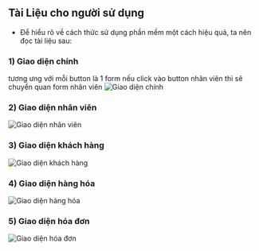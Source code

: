 ## Tài Liệu cho người sử dụng
* Để hiểu rõ về cách thức sử dụng phần mềm một cách hiệu quả, ta nên đọc tài liệu sau:
### 1) Giao diện chính
tương ưng với mỗi button là 1 form
nếu click vào button nhân viên thì sẽ chuyển quan form nhân viên
![Giao diện chính](https://uphinhnhanh.com/images/2017/07/16/20068284_1353739664747033_1877761287_n.png)
### 2) Giao diện nhân viên
![Giao diện nhân viên](https://uphinhnhanh.com/images/2017/07/16/20117570_1353740031413663_567933703_n.png)
### 3) Giao diện khách hàng
![Giao diện khách hàng](https://uphinhnhanh.com/images/2017/07/16/20107597_1353741714746828_1075836774_o.png)
### 4) Giao diện hàng hóa
![Giao diện hàng hóa](https://uphinhnhanh.com/images/2017/07/16/20067903_1353745351413131_696830987_n.png)
### 5) Giao diện hóa đơn
![Giao diện hóa đơn](https://uphinhnhanh.com/images/2017/07/16/20138131_1353745581413108_1304838968_o.png)

